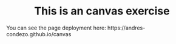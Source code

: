 <h1 align=center>This is an canvas exercise</h1>
You can see the page deployment here: https://andres-condezo.github.io/canvas
